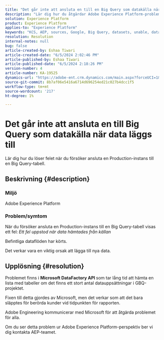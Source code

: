 ```yaml
---
title: "Det går inte att ansluta en till en Big Query som datakälla när data läggs till"
description: "Lär dig hur du åtgärdar Adobe Experience Platform-problemet när du ansluter en Production-instans till en Big Query-tabell."
solution: Experience Platform
product: Experience Platform
applies-to: "Experience Platform"
keywords: "KCS, AEP, sources, Google, Big Query, datasets, unable, data source, adding data, Adobe Experience Platform, FAQ"
resolution: Resolution
internal-notes: null
bug: false
article-created-by: Eshaa Tiwari
article-created-date: "6/5/2024 2:02:46 PM"
article-published-by: Eshaa Tiwari
article-published-date: "6/5/2024 2:18:26 PM"
version-number: 4
article-number: KA-19525
dynamics-url: "https://adobe-ent.crm.dynamics.com/main.aspx?forceUCI=1&pagetype=entityrecord&etn=knowledgearticle&id=61acae42-4423-ef11-840b-6045bd026dc7"
source-git-commit: 8b7af06e5416a6714d696254ed21c027b4dcc1f5
workflow-type: tm+mt
source-wordcount: '217'
ht-degree: 1%

---
```


# Det går inte att ansluta en till Big Query som datakälla när data läggs till


Lär dig hur du löser felet när du försöker ansluta en Production-instans till en Big Query-tabell.

## Beskrivning {#description}


### Miljö

Adobe Experience Platform

### <b>Problem/symtom</b>

När du försöker ansluta en Production-instans till en Big Query-tabell visas ett fel:<b> </b>*Ett fel uppstod när data hämtades från källan*

Befintliga dataflöden har körts.

Det verkar vara en viktig orsak att lägga till nya data.


## Upplösning {#resolution}


Problemet finns i <b>Microsoft DataFactory API </b>som tar lång tid att hämta en lista med tabeller om det finns ett stort antal datauppsättningar i GBQ-projektet.

Fixen till detta gjordes av Microsoft, men det verkar som att det bara släpptes för berörda kunder vid tidpunkten för rapporten.

Adobe Engineering kommunicerar med Microsoft för att åtgärda problemet för alla.

Om du ser detta problem ur Adobe Experience Platform-perspektiv ber vi dig kontakta AEP-teamet.
